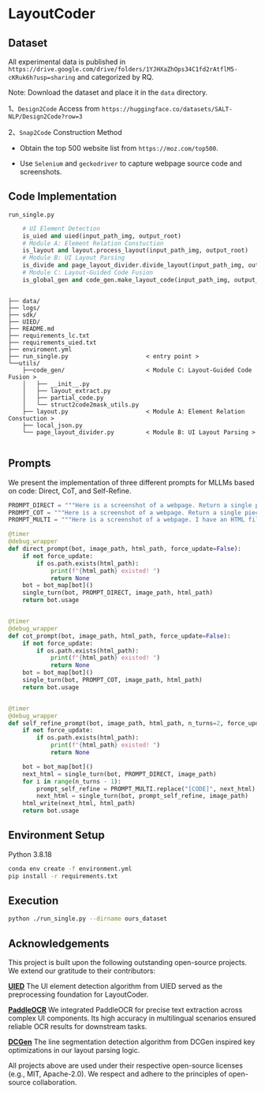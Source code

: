 # LayoutCoder

## Dataset

All experimental data is published in `https://drive.google.com/drive/folders/1YJHXaZhOps34C1fd2rAtflM5-cKRuk6h?usp=sharing` and categorized by RQ.

Note: Download the dataset and place it in the `data` directory.

1、`Design2Code`
Access from `https://huggingface.co/datasets/SALT-NLP/Design2Code?row=3`

2、`Snap2Code` Construction Method

-  Obtain the top 500 website list from `https://moz.com/top500`.

- Use `Selenium` and `geckodriver` to capture webpage source code and screenshots.


## Code Implementation

`run_single.py`
```python
    # UI Element Detection
    is_uied and uied(input_path_img, output_root)
    # Module A: Element Relation Constuction
    is_layout and layout.process_layout(input_path_img, output_root)
    # Module B: UI Layout Parsing
    is_divide and page_layout_divider.divide_layout(input_path_img, output_root)
    # Module C: Layout-Guided Code Fusion
    is_global_gen and code_gen.make_layout_code(input_path_img, output_root)
```

```
       
├── data/
├── logs/
├── sdk/
├── UIED/
├── README.md  
├── requirements_lc.txt
├── requirements_uied.txt
├── enviroment.yml
├── run_single.py                      < entry point >
└──utils/
    ├──code_gen/                       < Module C: Layout-Guided Code Fusion >
    │   ├── __init__.py
    │   ├── layout_extract.py
    │   ├── partial_code.py
    │   └── struct2code2mask_utils.py
    ├── layout.py                      < Module A: Element Relation Constuction >
    ├── local_json.py
    └── page_layout_divider.py         < Module B: UI Layout Parsing >
    
```

## Prompts
We present the implementation of three different prompts for MLLMs based on code: Direct, CoT, and Self-Refine.


```python
PROMPT_DIRECT = """Here is a screenshot of a webpage. Return a single piece of HTML and tail-wind CSS code to reproduce exactly the website. Use a placeholder image to replace the images. Pay attention to things like size, text, position, and color of all the elements, as well as the overall layout. Respond with the content of the HTML+tail-wind CSS code."""
PROMPT_COT = """Here is a screenshot of a webpage. Return a single piece of HTML and tail-wind CSS code to reproduce exactly the website. Please think step by step by dividing the screenshot into multiple parts, write the code for each part, and combine them to form the final code. Use a placeholder image to replace the images. Pay attention to things like size, text, position, and color of all the elements, as well as the overall layout. Respond with the content of the HTML+tail-wind CSS code."""
PROMPT_MULTI = """Here is a screenshot of a webpage. I have an HTML file for implementing a webpage but it has some missing or wrong elements that are different from the original webpage. Please compare the two webpages and revise the original HTML implementation. Return a single piece of HTML and tail-wind CSS code to reproduce exactly the website. Use a placeholder image to replace the images. Pay attention to things like size, text, position, and color of all the elements, as well as the overall layout. Respond with the content of the HTML+tail-wind CSS code. The current implementation I have is: \n\n [CODE]"""

@timer
@debug_wrapper
def direct_prompt(bot, image_path, html_path, force_update=False):
    if not force_update:
        if os.path.exists(html_path):
            print(f"{html_path} existed! ")
            return None
    bot = bot_map[bot]()
    single_turn(bot, PROMPT_DIRECT, image_path, html_path)
    return bot.usage


@timer
@debug_wrapper
def cot_prompt(bot, image_path, html_path, force_update=False):
    if not force_update:
        if os.path.exists(html_path):
            print(f"{html_path} existed! ")
            return None
    bot = bot_map[bot]()
    single_turn(bot, PROMPT_COT, image_path, html_path)
    return bot.usage


@timer
@debug_wrapper
def self_refine_prompt(bot, image_path, html_path, n_turns=2, force_update=False):
    if not force_update:
        if os.path.exists(html_path):
            print(f"{html_path} existed! ")
            return None

    bot = bot_map[bot]()
    next_html = single_turn(bot, PROMPT_DIRECT, image_path)
    for i in range(n_turns - 1):
        prompt_self_refine = PROMPT_MULTI.replace("[CODE]", next_html)
        next_html = single_turn(bot, prompt_self_refine, image_path)
    html_write(next_html, html_path)
    return bot.usage
```


## Environment Setup
Python 3.8.18

```bash
conda env create -f environment.yml
pip install -r requirements.txt
```

## Execution
```bash
python ./run_single.py --dirname ours_dataset
```

## Acknowledgements
This project is built upon the following outstanding open-source projects. We extend our gratitude to their contributors:

**[UIED](https://github.com/MulongXie/UIED)**
The UI element detection algorithm from UIED served as the preprocessing foundation for LayoutCoder.

**[PaddleOCR](https://github.com/PaddlePaddle/PaddleOCR)**
We integrated PaddleOCR for precise text extraction across complex UI components. Its high accuracy in multilingual scenarios ensured reliable OCR results for downstream tasks.

**[DCGen](https://github.com/WebPAI/DCGen)**
The line segmentation detection algorithm from DCGen inspired key optimizations in our layout parsing logic.

All projects above are used under their respective open-source licenses (e.g., MIT, Apache-2.0). We respect and adhere to the principles of open-source collaboration.